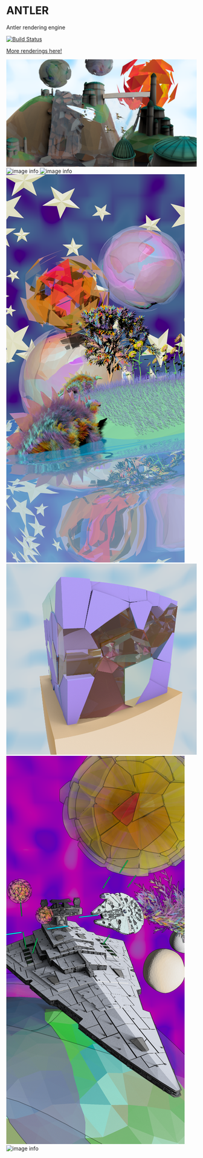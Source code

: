 # ANTLER
Antler rendering engine

[![Build Status](https://travis-ci.org/FreddyWordingham/arctk.svg?branch=master)](https://travis-ci.org/FreddyWordingham/arctk)

[More renderings here!](https://www.instagram.com/____f.r.e.d.d.y____/)
<!-- ![image info](./res/renders/persp.png) -->
![image info](https://github.com/FreddyWordingham/antler/blob/master/res/renders/silver.png)
![image info](https://github.com/FreddyWordingham/antler/blob/master/res/renders/wide.png)
![image info](https://github.com/FreddyWordingham/antler/blob/master/res/renders/vivid.png)
![image info](https://github.com/FreddyWordingham/antler/blob/master/res/renders/dinofluff.png)
![image info](https://github.com/FreddyWordingham/antler/blob/master/res/renders/shatter.png)
![image info](https://github.com/FreddyWordingham/antler/blob/master/res/renders/triangle.png)
![image info](https://github.com/FreddyWordingham/antler/blob/master/res/renders/antler.png)

<!-- ![image info](./res/animations/dino.gif) -->
<!-- ![image info](./res/animations/shatter.gif) -->
